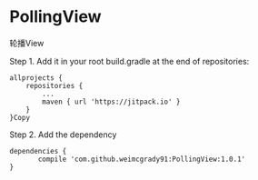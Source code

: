 # PollingView

轮播View

Step 1. Add it in your root build.gradle at the end of repositories:

	allprojects {
		repositories {
			...
			maven { url 'https://jitpack.io' }
		}
	}Copy
Step 2. Add the dependency

	dependencies {
	       compile 'com.github.weimcgrady91:PollingView:1.0.1'
	}
